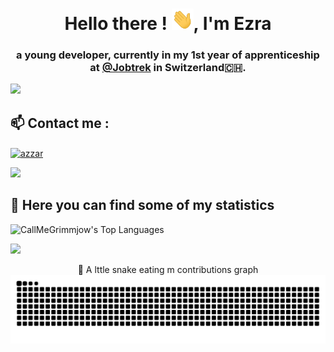 <h1 align="center">Hello there ! <img width="35" src="https://github.com/1999AZZAR/1999AZZAR/blob/main/resources/img/waving.gif">, I'm Ezra</h1>
<h3 align="center">a young developer, currently in my 1st year of apprenticeship at <a target="_blank" href="https://jobtrek.ch/">@Jobtrek</a> in Switzerland🇨🇭.</h3>

<a href="https://www.youtube.com/watch?v=dQw4w9WgXcQ"><img src="https://user-images.githubusercontent.com/73097560/115834477-dbab4500-a447-11eb-908a-139a6edaec5c.gif"></a>

## 📫 Contact me : 
  <a href="mailto:ezra.mosimann@jobtrek.ch" target="_blank"><img align="center"
         src="https://img.shields.io/badge/gmail-EA4335.svg?style=for-the-badge&logo=gmail&logoColor=white"
         alt="azzar" height="30"/></a>

<a href="https://www.youtube.com/watch?v=dQw4w9WgXcQ"><img src="https://user-images.githubusercontent.com/73097560/115834477-dbab4500-a447-11eb-908a-139a6edaec5c.gif"></a>

## 🚀 Here you can find some of my statistics 
<!-- ![CallMeGrimmjow's github stats](https://github-readme-stats.vercel.app/api?username=CallMeGrimmjow&show_icons=true&theme=tokyonight) 
<img src="https://github-readme-streak-stats.herokuapp.com/?user=CallMeGrimmjow&theme=tokyonight" alt="mystreak"/> -->
![CallMeGrimmjow's Top Languages](https://github-readme-stats.vercel.app/api/top-langs/?username=CallMeGrimmjow&theme=tokyonight&layout=compact)

<a href="https://www.youtube.com/watch?v=dQw4w9WgXcQ"><img src="https://user-images.githubusercontent.com/73097560/115834477-dbab4500-a447-11eb-908a-139a6edaec5c.gif"></a>


<div align="center">
  🐍 A lttle snake eating m contributions graph 
  <a href="#">
  <img  src="https://github.com/CallMeGrimmjow/CallMeGrimmjow/blob/output/github-contribution-grid-snake.svg"
       alt="snake" /></a>
</div>
